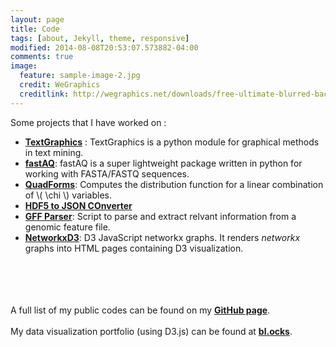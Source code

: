 ```yaml
---
layout: page
title: Code
tags: [about, Jekyll, theme, responsive]
modified: 2014-08-08T20:53:07.573882-04:00
comments: true
image:
  feature: sample-image-2.jpg
  credit: WeGraphics
  creditlink: http://wegraphics.net/downloads/free-ultimate-blurred-background-pack/
---
```

Some projects that I have worked on : 

- [**TextGraphics**](http://jverma.github.io/TextGraphics/) : TextGraphics is a python module for graphical methods in text mining. 
- [**fastAQ**](http://jverma.github.io/fastAQ/): fastAQ is a super lightweight package written in python for working with FASTA/FASTQ sequences.
- [**QuadForms**](https://github.com/Jverma/QuadForms): Computes the distribution function for a linear combination of \\( \chi \\) variables.
- [**HDF5 to JSON COnverter**](https://github.com/Jverma/HDF5-to-JSON-converter)
- [**GFF Parser**](https://github.com/Jverma/GFF-Parser): Script to parse and extract relvant information from a genomic feature file.
- [**NetworkxD3**](https://github.com/Jverma/NetworkxD3): D3 JavaScript networkx graphs. It renders *networkx* graphs into HTML pages containing D3 visualization.

<br><br>
<br><br>
A full list of my public codes can be found on my [**GitHub page**](https://github.com/Jverma).
<br><br>
My data visualization portfolio (using D3.js) can be found at [**bl.ocks**](http://bl.ocks.org/Jverma).